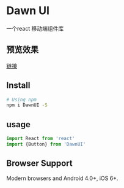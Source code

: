 # Dawn UI

一个react 移动端组件库

## 预览效果

[链接](https://LemonYo.github.io/DawnUI/#/index)

## Install

```bash
# Using npm
npm i DawnUI -S
```

## usage

```js
import React from 'react'
import {Button} from 'DawnUI'

```
## Browser Support

Modern browsers and Android 4.0+, iOS 6+.


